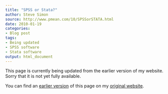 ```yaml
---
title: "SPSS or Stata?"
author: Steve Simon
source: http://www.pmean.com/10/SPSSorSTATA.html
date: 2010-01-19
categories:
- Blog post
tags:
- Being updated
- SPSS software
- Stata software
output: html_document
---
```


This page is currently being updated from the earlier version of my website. Sorry that it is not yet fully available.

<!---More--->

You can find an [earlier version][sim1] of this page on my [original website][sim2].

[sim1]: http://www.pmean.com/10/SPSSorSTATA.html
[sim2]: http://www.pmean.com/original_site.html
